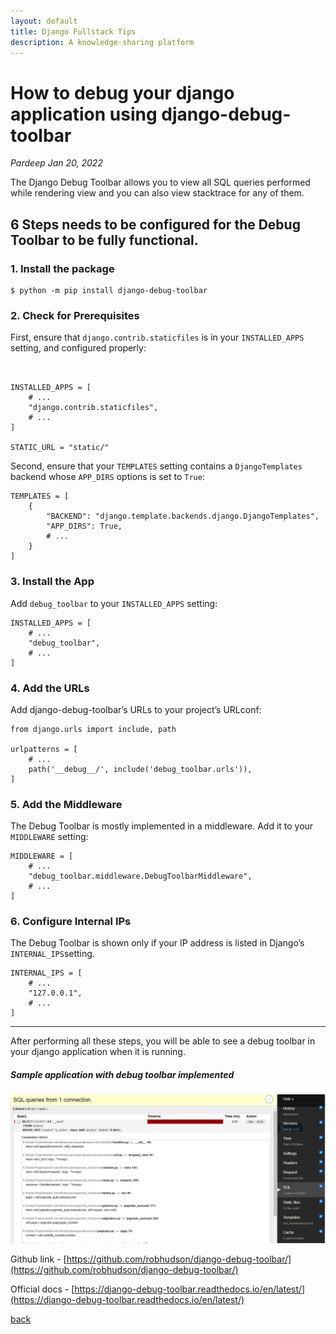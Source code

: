 ```yaml
---
layout: default
title: Django Fullstack Tips
description: A knowledge-sharing platform
---
```

# How to debug your django application using django-debug-toolbar

_Pardeep_
_Jan 20, 2022_

The Django Debug Toolbar allows you to view all SQL queries performed while rendering view and you can also view stacktrace for any of them.

## 6 Steps needs to be configured for the Debug Toolbar to be fully functional.

### 1. Install the package

```
$ python -m pip install django-debug-toolbar
```

### 2. Check for Prerequisites

First, ensure that `django.contrib.staticfiles` is in your `INSTALLED_APPS` setting, and configured properly:

```


INSTALLED_APPS = [
    # ...
    "django.contrib.staticfiles",
    # ...
]

STATIC_URL = "static/"
```

Second, ensure that your `TEMPLATES` setting contains a `DjangoTemplates` backend whose `APP_DIRS` options is set to `True`:

```
TEMPLATES = [
    {
        "BACKEND": "django.template.backends.django.DjangoTemplates",
        "APP_DIRS": True,
        # ...
    }
]
```

### 3. Install the App

Add `debug_toolbar` to your `INSTALLED_APPS` setting:

```
INSTALLED_APPS = [
    # ...
    "debug_toolbar",
    # ...
]
```

### 4. Add the URLs

Add django-debug-toolbar’s URLs to your project’s URLconf:

```
from django.urls import include, path

urlpatterns = [
    # ...
    path('__debug__/', include('debug_toolbar.urls')),
]
```

### 5. Add the Middleware

The Debug Toolbar is mostly implemented in a middleware. Add it to your `MIDDLEWARE` setting:

```
MIDDLEWARE = [
    # ...
    "debug_toolbar.middleware.DebugToolbarMiddleware",
    # ...
]
```

### 6. Configure Internal IPs

The Debug Toolbar is shown only if your IP address is listed in Django’s `INTERNAL_IPS`setting.

```
INTERNAL_IPS = [
    # ...
    "127.0.0.1",
    # ...
]
```

---

After performing all these steps, you will be able to see a debug toolbar in your django application when it is running.

##### Sample application with debug toolbar implemented

![Sample Image](../images/django-tip1-image1.png)

Github link - [https://github.com/robhudson/django-debug-toolbar/](https://github.com/robhudson/django-debug-toolbar/)

Official docs - [https://django-debug-toolbar.readthedocs.io/en/latest/](https://django-debug-toolbar.readthedocs.io/en/latest/)

[back](../)
